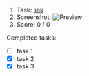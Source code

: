 1. Task: [link](https://test.com)
2. Screenshot:
![Preview](https://placehold.co/600x400?text=Preview+Image)
3. Score: 0 / 0

Completed tasks:
- [ ] task 1
- [x] task 2
- [x] task 3
